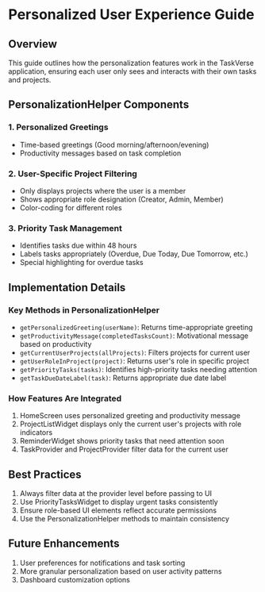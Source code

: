 # Personalized User Experience Guide

## Overview

This guide outlines how the personalization features work in the TaskVerse application, ensuring each user only sees and interacts with their own tasks and projects.

## PersonalizationHelper Components

### 1. Personalized Greetings

- Time-based greetings (Good morning/afternoon/evening)
- Productivity messages based on task completion

### 2. User-Specific Project Filtering

- Only displays projects where the user is a member
- Shows appropriate role designation (Creator, Admin, Member)
- Color-coding for different roles

### 3. Priority Task Management

- Identifies tasks due within 48 hours
- Labels tasks appropriately (Overdue, Due Today, Due Tomorrow, etc.)
- Special highlighting for overdue tasks

## Implementation Details

### Key Methods in PersonalizationHelper

- `getPersonalizedGreeting(userName)`: Returns time-appropriate greeting
- `getProductivityMessage(completedTasksCount)`: Motivational message based on productivity
- `getCurrentUserProjects(allProjects)`: Filters projects for current user
- `getUserRoleInProject(project)`: Returns user's role in specific project
- `getPriorityTasks(tasks)`: Identifies high-priority tasks needing attention
- `getTaskDueDateLabel(task)`: Returns appropriate due date label

### How Features Are Integrated

1. HomeScreen uses personalized greeting and productivity message
2. ProjectListWidget displays only the current user's projects with role indicators
3. ReminderWidget shows priority tasks that need attention soon
4. TaskProvider and ProjectProvider filter data for the current user

## Best Practices

1. Always filter data at the provider level before passing to UI
2. Use PriorityTasksWidget to display urgent tasks consistently
3. Ensure role-based UI elements reflect accurate permissions
4. Use the PersonalizationHelper methods to maintain consistency

## Future Enhancements

1. User preferences for notifications and task sorting
2. More granular personalization based on user activity patterns
3. Dashboard customization options

